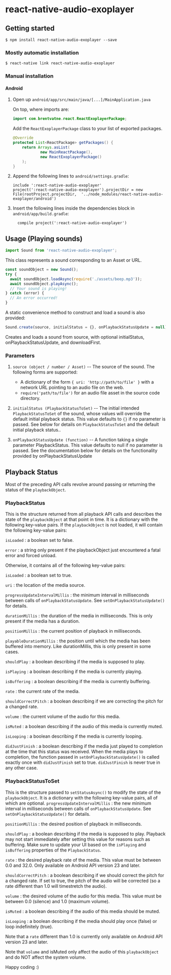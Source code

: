 
# react-native-audio-exoplayer

## Getting started

`$ npm install react-native-audio-exoplayer --save`

### Mostly automatic installation

`$ react-native link react-native-audio-exoplayer`

### Manual installation

#### Android

1. Open up `android/app/src/main/java/[...]/MainApplication.java`
	
	On top, where imports are:

	```java
	import com.brentvatne.react.ReactExoplayerPackage;
	```

	Add the `ReactExoplayerPackage` class to your list of exported packages.

	```java
	@Override
	protected List<ReactPackage> getPackages() {
    	return Arrays.asList(
        	    new MainReactPackage(),
    	        new ReactExoplayerPackage()
    	);
	}
	```

2. Append the following lines to `android/settings.gradle`:
  	```
  	include ':react-native-audio-exoplayer'
  	project(':react-native-audio-exoplayer').projectDir = new File(rootProject.projectDir, 	'../node_modules/react-native-audio-exoplayer/android')
  	```
3. Insert the following lines inside the dependencies block in `android/app/build.gradle`:
  	```
      compile project(':react-native-audio-exoplayer')
  	```

## Usage (Playing sounds)
```javascript
import Sound from 'react-native-audio-exoplayer';
```
This class represents a sound corresponding to an Asset or URL.

```javascript
const soundObject = new Sound();
try {
  await soundObject.loadAsync(require('./assets/beep.mp3'));
  await soundObject.playAsync();
  // Your sound is playing!
} catch (error) {
  // An error occurred!
}
```

A static convenience method to construct and load a sound is also provided:
```javascript
Sound.create(source, initialStatus = {}, onPlaybackStatusUpdate = null)
```
Creates and loads a sound from source, with optional initialStatus, onPlaybackStatusUpdate, and downloadFirst.

### Parameters
1. `source (object / number / Asset)` -- The source of the sound. The following forms are supported:
	- A dictionary of the form `{ uri: 'http://path/to/file' }` with a network URL pointing to an audio file on the web.
	- `require('path/to/file')` for an audio file asset in the source code directory.

2. `initialStatus (PlaybackStatusToSet)` -- The initial intended `PlaybackStatusToSet` of the sound, whose values will override the default initial playback status. This value defaults to `{}` if no parameter is passed. See below for details on `PlaybackStatusToSet` and the default initial playback status..

3. `onPlaybackStatusUpdate (function)` -- A function taking a single parameter PlaybackStatus. This value defaults to null if no parameter is passed. See the documentation below for details on the functionality provided by onPlaybackStatusUpdate


## Playback Status
Most of the preceding API calls revolve around passing or returning the status of the `playbackObject`.

### PlaybackStatus
This is the structure returned from all playback API calls and describes the state of the `playbackObject` at that point in time. It is a dictionary with the following key-value pairs.
If the `playbackObject` is not loaded, it will contain the following key-value pairs:

`isLoaded` : a boolean set to false.

`error` : a string only present if the playbackObject just encountered a fatal error and forced unload.

Otherwise, it contains all of the following key-value pairs:

`isLoaded` : a boolean set to true.

`uri` : the location of the media source.

`progressUpdateIntervalMillis` : the minimum interval in milliseconds between calls of `onPlaybackStatusUpdate`. See `setOnPlaybackStatusUpdate()` for details.

`durationMillis` : the duration of the media in milliseconds. This is only present if the media has a duration.

`positionMillis` : the current position of playback in milliseconds.

`playableDurationMillis` : the position until which the media has been buffered into memory. Like durationMillis, this is only present in some cases.

`shouldPlay` : a boolean describing if the media is supposed to play.

`isPlaying` : a boolean describing if the media is currently playing.

`isBuffering` : a boolean describing if the media is currently buffering.

`rate` : the current rate of the media.

`shouldCorrectPitch` : a boolean describing if we are correcting the pitch for a changed rate.

`volume` : the current volume of the audio for this media.

`isMuted` : a boolean describing if the audio of this media is currently muted.

`isLooping` : a boolean describing if the media is currently looping.

`didJustFinish` : a boolean describing if the media just played to completion at the time that this status was received. When the media plays to completion, the function 
passed in `setOnPlaybackStatusUpdate()` is called exactly once with `didJustFinish` set to true. `didJustFinish` is never true in any other case.

### PlaybackStatusToSet
This is the structure passed to `setStatusAsync()` to modify the state of the `playbackObject`. It is a dictionary with the following key-value pairs, all of which are optional.
`progressUpdateIntervalMillis` : the new minimum interval in milliseconds between calls of `onPlaybackStatusUpdate`. See `setOnPlaybackStatusUpdate()` for details.

`positionMillis` : the desired position of playback in milliseconds.

`shouldPlay` : a boolean describing if the media is supposed to play. Playback may not start immediately after setting this value for reasons such as buffering. Make sure to update your UI based on the `isPlaying` and `isBuffering` properties of the `PlaybackStatus`.

`rate` : the desired playback rate of the media. This value must be between 0.0 and 32.0. Only available on Android API version 23 and later.

`shouldCorrectPitch` : a boolean describing if we should correct the pitch for a changed rate. If set to true, the pitch of the audio will be corrected (so a rate different than 1.0 will timestretch the audio).

`volume` : the desired volume of the audio for this media. This value must be between 0.0 (silence) and 1.0 (maximum volume).

`isMuted` : a boolean describing if the audio of this media should be muted.

`isLooping` : a boolean describing if the media should play once (false) or loop indefinitely (true).

Note that a `rate` different than 1.0 is currently only available on Android API version 23 and later.

Note that `volume` and isMuted only affect the audio of this `playbackObject` and do NOT affect the system volume.

Happy coding :)